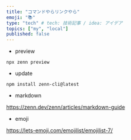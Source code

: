 ```yaml
---
title: "コマンドやらリンクやら"
emoji: "📚"
type: "tech" # tech: 技術記事 / idea: アイデア
topics: ["my", "local"]
published: false
---
```


* preview

`npx zenn preview`

* update

`npm install zenn-cli@latest`

* markdown

https://zenn.dev/zenn/articles/markdown-guide

* emoji

https://lets-emoji.com/emojilist/emojilist-7/
